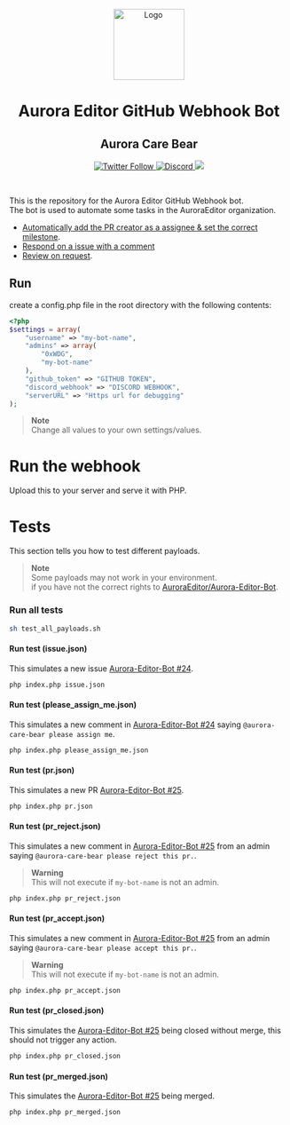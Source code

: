 <p align="center">
  <img alt="Logo" src="https://avatars.githubusercontent.com/u/123369531?v=4" width="128px;" height="128px;">
</p>

<p align="center">
  <h1 align="center">Aurora Editor GitHub Webhook Bot</h1>
  <h2 align="center">Aurora Care Bear</h3>
</p>

<p align="center">
  <a href='https://twitter.com/Aurora_Editor' target='_blank'>
    <img alt="Twitter Follow" src="https://img.shields.io/twitter/follow/Aurora_Editor?color=f6579d&style=for-the-badge">
  </a>
  <a href='https://discord.gg/5aecJ4rq9D' target='_blank'>
    <img alt="Discord" src="https://img.shields.io/discord/997410333348077620?color=f98a6c&style=for-the-badge">
  </a>
  <a href='https://twitter.com/intent/tweet?text=Try%20this%20new%20open-source%20code%20editor,%20Aurora%20Editor&url=https://auroraeditor.com&via=Aurora_Editor&hashtags=AuroraEditor,editor,AEIDE,developers,Aurora,OSS' target='_blank'><img src='https://img.shields.io/twitter/url/http/shields.io.svg?style=social'></a>
</p>

<br />

This is the repository for the Aurora Editor GitHub Webhook bot.<br/>
The bot is used to automate some tasks in the AuroraEditor organization.
- [Automatically add the PR creator as a assignee & set the correct milestone](action/open-pr.php).
- [Respond on a issue with a comment](action/respond-issue.php)
- [Review on request](action/react-comment.php).

## Run 

create a config.php file in the root directory with the following contents:

```php
<?php
$settings = array(
    "username" => "my-bot-name",
    "admins" => array(
        "0xWDG",
        "my-bot-name"
    ),
    "github_token" => "GITHUB TOKEN",
    "discord_webhook" => "DISCORD WEBHOOK",
    "serverURL" => "Https url for debugging"
);
```

> **Note**\
> Change all values to your own settings/values.

# Run the webhook
Upload this to your server and serve it with PHP. 

# Tests
This section tells you how to test different payloads.

> **Note**\
> Some payloads may not work in your environment.<br/>
> if you have not the correct rights to [AuroraEditor/Aurora-Editor-Bot](https://github.com/AuroraEditor/Aurora-Editor-Bot).

### Run all tests
```bash
sh test_all_payloads.sh
```

#### Run test (issue.json)
This simulates a new issue [Aurora-Editor-Bot #24](https://github.com/AuroraEditor/Aurora-Editor-Bot/issues/24).
```bash
php index.php issue.json
```


#### Run test (please_assign_me.json)
This simulates a new comment in [Aurora-Editor-Bot #24](https://github.com/AuroraEditor/Aurora-Editor-Bot/issues/24) saying `@aurora-care-bear please assign me`.
```bash
php index.php please_assign_me.json
```
          

#### Run test (pr.json)
This simulates a new PR [Aurora-Editor-Bot #25](https://github.com/AuroraEditor/Aurora-Editor-Bot/pull/25).
```bash
php index.php pr.json
```


#### Run test (pr_reject.json)
This simulates a new comment in [Aurora-Editor-Bot #25](https://github.com/AuroraEditor/Aurora-Editor-Bot/pull/25) from an admin saying `@aurora-care-bear please reject this pr.`.

> **Warning**\
> This will not execute if `my-bot-name` is not an admin.

```bash
php index.php pr_reject.json
```


#### Run test (pr_accept.json)
This simulates a new comment in [Aurora-Editor-Bot #25](https://github.com/AuroraEditor/Aurora-Editor-Bot/pull/25) from an admin saying `@aurora-care-bear please accept this pr.`.

> **Warning**\
> This will not execute if `my-bot-name` is not an admin.

```bash
php index.php pr_accept.json
```


#### Run test (pr_closed.json)
This simulates the [Aurora-Editor-Bot #25](https://github.com/AuroraEditor/Aurora-Editor-Bot/pull/25) being closed without merge, this should not trigger any action.

```bash
php index.php pr_closed.json
```


#### Run test (pr_merged.json)
This simulates the [Aurora-Editor-Bot #25](https://github.com/AuroraEditor/Aurora-Editor-Bot/pull/25) being merged.

```bash
php index.php pr_merged.json
```
